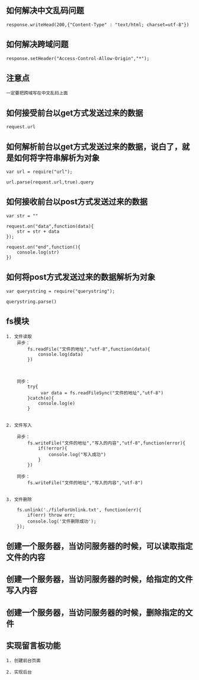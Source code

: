 ## 如何解决中文乱码问题

    response.writeHead(200,{"Content-Type" : "text/html; charset=utf-8"})

## 如何解决跨域问题

    response.setHeader("Access-Control-Allow-Origin","*");

## 注意点

    一定要把跨域写在中文乱码上面

## 如何接受前台以get方式发送过来的数据
    
    request.url
    
## 如何解析前台以get方式发送过来的数据，说白了，就是如何将字符串解析为对象

    var url = require("url");
    
    url.parse(request.url,true).query

## 如何接收前台以post方式发送过来的数据
    
    var str = ""
    
    request.on("data",function(data){
        str = str + data
    });
    
    request.on("end",function(){
        console.log(str)
    })
    
## 如何将post方式发送过来的数据解析为对象

    var querystring = require("querystring");
    
    querystring.parse()
    
    
## fs模块

    1. 文件读取
        异步：
            fs.readFile("文件的地址","utf-8",function(data){
                console.log(data)
            })
        
            
            
        同步：
            try{
                 var data = fs.readFileSync("文件的地址","utf-8")  
            }catch(e){
                console.log(e)
            }
          
           
    2. 文件写入
    
        异步：
            fs.writeFile("文件的地址","写入的内容","utf-8",function(error){
                if(!error){
                    console.log("写入成功")
                }
            })       
           
        同步：
            fs.writeFile("文件的地址","写入的内容","utf-8") 
            
            
    3. 文件删除
    
        fs.unlink('./fileForUnlink.txt', function(err){
            if(err) throw err;
            console.log('文件删除成功');
        });
        
        
## 创建一个服务器，当访问服务器的时候，可以读取指定文件的内容

## 创建一个服务器，当访问服务器的时候，给指定的文件写入内容                    
        
## 创建一个服务器，当访问服务器的时候，删除指定的文件     

## 实现留言板功能

    1. 创建前台页面
    
    2. 实现后台       

        